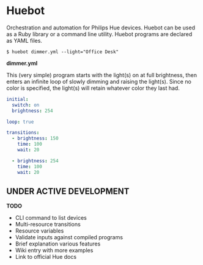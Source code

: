 # Huebot

Orchestration and automation for Philips Hue devices. Huebot can be used as a Ruby library or a command line utility. Huebot programs are declared as YAML files.

    $ huebot dimmer.yml --light="Office Desk"

**dimmer.yml**

This (very simple) program starts with the light(s) on at full brightness, then enters an infinite loop of slowly dimming and raising the light(s). Since no color is specified, the light(s) will retain whatever color they last had.

```yaml
initial:
  switch: on
  brightness: 254

loop: true

transitions:
  - brightness: 150
    time: 100
    wait: 20

  - brightness: 254
    time: 100
    wait: 20
```

## UNDER ACTIVE DEVELOPMENT

**TODO**

* CLI command to list devices
* Multi-resource transitions
* Resource variables 
* Validate inputs against compiled programs
* Brief explanation various features
* Wiki entry with more examples
* Link to official Hue docs
